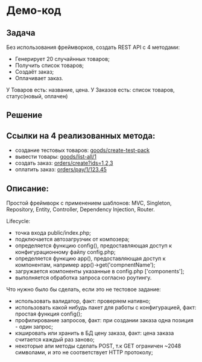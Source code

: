# Демо-код

## Задача

Без использования фреймворков, создать REST API
с 4 методами:

 - Генерирует 20 случайнных товаров;
 - Получить список товаров;
 - Создаёт заказ;
 - Оплачивает заказ.

У Товаров есть: название, цена.
У Заказов есть: список товаров, статус(новый, оплачен)


## Решение

## Ссылки на 4 реализованных метода:

- создание тестовых товаров: [goods/create-test-pack](http://8ffd246e-5d74-49a5-8696-e92eff606a60.pub.cloud.scaleway.com/goods/create-test-pack)
- вывести товары: [goods/list-all/1](http://8ffd246e-5d74-49a5-8696-e92eff606a60.pub.cloud.scaleway.com/goods/list-all/1)
- создать заказ:  [orders/create?ids=1,2,3](http://8ffd246e-5d74-49a5-8696-e92eff606a60.pub.cloud.scaleway.com/orders/create?ids=1,2,3)
- оплатить заказ: [orders/pay/1/123.45](http://8ffd246e-5d74-49a5-8696-e92eff606a60.pub.cloud.scaleway.com/orders/pay/1/123.45)


## Описание:

Простой фреймворк с применением шаблонов:
MVC, Singleton, Repository, Entity, Controller, Dependency Injection, Router.

Lifecycle:
- точка входа public/index.php;
- подключается автозагрузчик от композера;
- определяется функцию config(), предоставляющая доступ к конфигурационному файлу config.php;
- определяется функцию app(), предоставляющая доступ к компонентам, например app()->get('compnentName');
- загружается компоненты указанные в config.php ['components'];
- выполняется обработка запроса согласно роутингу.


Что нужно было бы сделать, если это не тестовое задание:
- использовать валидатор, факт: проверяем нативно;
- использовать какой нибудь пакет для работы с конфигурацией, факт: простая функция config();
- профилирование запросов, факт: при создании заказа одна позиция - один запрос;
- кэшировать или хранить в БД цену заказа, факт: цена заказа считается каждый раз заново;
- некоторые апи методы сделать POST, т.к GET ограничен ~2048 символами, и это не соответствует HTTP протоколу;
